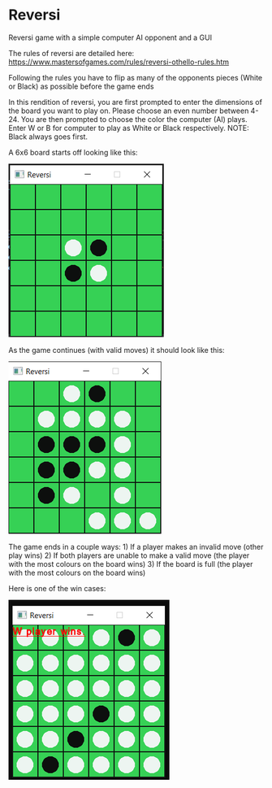 # Reversi
Reversi game with a simple computer AI opponent and a GUI

The rules of reversi are detailed here: https://www.mastersofgames.com/rules/reversi-othello-rules.htm

Following the rules you have to flip as many of the opponents pieces (White or Black) as possible before the game ends

In this rendition of reversi, you are first prompted to enter the dimensions of the board you want to play on. Please choose an even number between 4-24. You are then prompted to choose the color the computer (AI) plays. Enter W or B for computer to play as White or Black respectively. NOTE: Black always goes first.

A 6x6 board starts off looking like this:

![Alt text](Reversi/reversi_pic.PNG?raw=true "Start game 6x6")

As the game continues (with valid moves) it should look like this:

![Alt text](Reversi/reversi_midgame_pic.PNG?raw=true "Start game 6x6")

The game ends in a couple ways:
      1) If a player makes an invalid move (other play wins)
      2) If both players are unable to make a valid move (the player with the most colours on the board wins)
      3) If the board is full (the player with the most colours on the board wins)

Here is one of the win cases:

![Alt text](Reversi/reversi_endgame_pic.PNG?raw=true "Start game 6x6")
